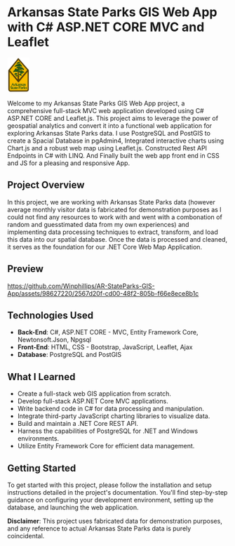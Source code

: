 # Arkansas State Parks GIS Web App with C# ASP.NET CORE MVC and Leaflet
<img src="video/ArkansasStateParksLogo.png" width="50" height="78">

Welcome to my Arkansas State Parks GIS Web App project, a comprehensive full-stack MVC web application developed using C# ASP.NET CORE and Leaflet.js. This project aims to leverage the power of geospatial analytics and convert it into a functional web application for exploring Arkansas State Parks data. I use PostgreSQL and PostGIS to create a Spacial Database in pgAdmin4, Integrated interactive charts using Chart.js and a robust web map using Leaflet.js. Constructed Rest API Endpoints in C# with LINQ. And Finally built the web app front end in CSS and JS for a pleasing and responsive App.

## Project Overview

In this project, we are working with Arkansas State Parks data (however average monthly visitor data is fabricated for demonstration purposes as I could not find any resources to work with and went with a combonation of random and guesstimated data from my own experiences) and implementing data processing techniques to extract, transform, and load this data into our spatial database. Once the data is processed and cleaned, it serves as the foundation for our .NET Core Web Map Application.

## Preview
https://github.com/Winphillips/AR-StateParks-GIS-App/assets/98627220/2567d20f-cd00-48f2-805b-f66e8ece8b1c



## Technologies Used

- **Back-End**: C#, ASP.NET CORE - MVC, Entity Framework Core, Newtonsoft.Json, Npgsql
- **Front-End**: HTML, CSS - Bootstrap, JavaScript, Leaflet, Ajax
- **Database**: PostgreSQL and PostGIS


## What I Learned
- Create a full-stack web GIS application from scratch.
- Develop full-stack ASP.NET Core MVC applications.
- Write backend code in C# for data processing and manipulation.
- Integrate third-party JavaScript charting libraries to visualize data.
- Build and maintain a .NET Core REST API.
- Harness the capabilities of PostgreSQL for .NET and Windows environments.
- Utilize Entity Framework Core for efficient data management.

## Getting Started

To get started with this project, please follow the installation and setup instructions detailed in the project's documentation. You'll find step-by-step guidance on configuring your development environment, setting up the database, and launching the web application.


**Disclaimer**: This project uses fabricated data for demonstration purposes, and any reference to actual Arkansas State Parks data is purely coincidental.
